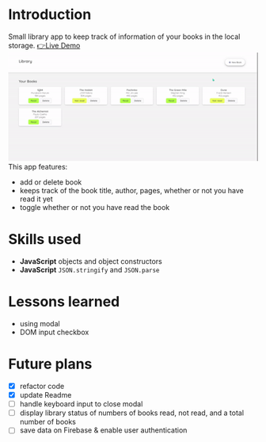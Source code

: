 # Introduction
Small library app to keep track of information of your books in the local storage.
[👉Live Demo](https://bravoosonja.github.io/library/)
![Demo](/demo/demo.gif)
This app features: 
- add or delete book
- keeps track of the book title, author, pages, whether or not you have read it yet
- toggle whether or not you have read the book
# Skills used
- **JavaScript** objects and object constructors
- **JavaScript** ```JSON.stringify``` and ```JSON.parse```
# Lessons learned
- using modal
- DOM input checkbox
# Future plans
- [x] refactor code
- [x] update Readme
- [ ] handle keyboard input to close modal
- [ ] display library status of numbers of books read, not read, and a total number of books
- [ ] save data on Firebase & enable user authentication
